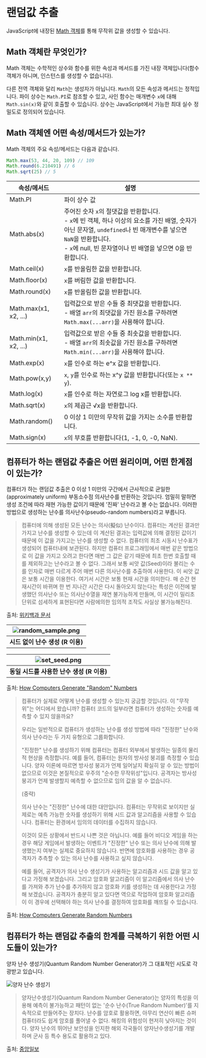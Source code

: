 # 랜덤값 추출 

JavaScript에 내장된 [Math 객체](https://developer.mozilla.org/ko/docs/Web/JavaScript/Reference/Global_Objects/Math)를 통해 무작위 값을 생성할 수 있습니다. 

## Math 객체란 무엇인가?

Math 객체는 수학적인 상수와 함수를 위한 속성과 메서드를 가진 내장 객체입니다(함수 객체가 아니며, 인스턴스를 생성할 수 없습니다).

다른 전역 객체와 달리 `Math`는 생성자가 아닙니다. `Math`의 모든 속성과 메서드는 정적입니다. 파이 상수는 `Math.PI`로 참조할 수 있고, 사인 함수는 매개변수 `x`에 대해 `Math.sin(x)`와 같이 호출할 수 있습니다. 상수는 JavaScript에서 가능한 최대 실수 정밀도로 정의되어 있습니다.


## Math 객체엔 어떤 속성/메서드가 있는가?

Math 객체의 주요 속성/메서드는 다음과 같습니다.

```javascript
Math.max(53, 44, 20, 109) // 109
Math.round(6.210491) // 6
Math.sqrt(25) // 5
```

| 속성/메서드 | 설명 |
| --- | --- |
| Math.PI | 파이 상수 값 |
| Math.abs(x) | 주어진 숫자 `x`의 절댓값을 반환합니다.<br>- `x`에 빈 객체, 하나 이상의 요소를 가진 배열, 숫자가 아닌 문자열, `undefined`나 빈 매개변수를 넣으면 `NaN`을 반환합니다. <br>- `x`에 null, 빈 문자열이나 빈 배열을 넣으면 0을 반환합니다. |
| Math.ceil(x) | `x`를 반올림한 값을 반환합니다. |
| Math.floor(x) | `x`를 버림한 값을 반환합니다. |
| Math.round(x) | `x`를 반올림한 값을 반환합니다. |
| Math.max(x1, x2, ...) | 입력값으로 받은 수들 중 최댓값을 반환합니다.<br>- 배열 `arr`의 최댓값을 가진 원소를 구하려면 `Math.max(...arr)`을 사용해야 합니다. |
| Math.min(x1, x2, ...) | 입력값으로 받은 수들 중 최솟값을 반환합니다.<br>- 배열 `arr`의 최솟값을 가진 원소를 구하려면 `Math.min(...arr)`을 사용해야 합니다. |
| Math.exp(x) | `x`를 인수로 하는 e^x 값을 반환합니다. |
| Math.pow(x,y) | `x`, `y`를 인수로 하는 x^y 값을 반환합니다(또는 `x ** y`). |
| Math.log(x) | `x`를 인수로 하는 자연로그 log x를 반환합니다. |
| Math.sqrt(x) | `x`의 제곱근 √x을 반환합니다. |
| Math.random() | 0 이상 1 미만의 무작위 값을 가지는 소수를 반환합니다. |
| Math.sign(x) | `x`의 부호를 반환합니다(1, -1, 0, -0, NaN). |

## 컴퓨터가 하는 랜덤값 추출은 어떤 원리이며, 어떤 한계점이 있는가?

컴퓨터가 하는 랜덤값 추출은 0 이상 1 미만의 구간에서 근사적으로 균일한(approximately uniform) 부동소수점 의사난수를 반환하는 것입니다. 엄밀히 말하면 생성 조건에 따라 재현 가능한 값이기 때문에 '진짜' 난수라고 볼 수는 없습니다. 이러한 방법으로 생성하는 난수를 의사난수(pseudo-random numbers)라고 부릅니다.

> 컴퓨터에 의해 생성된 모든 난수는 의사(擬似) 난수이다. 컴퓨터는 계산된 결과만 가지고 난수를 생성할 수 있는데 이 계산된 결과는 입력값에 의해 결정된 값이기 때문에 이 값을 가지고는 난수를 생성할 수 없다. 컴퓨터의 최초 시동시 난수표가 생성되어 컴퓨터내에 보관된다. 하지만 컴퓨터 프로그래밍에서 매번 같은 방법으로 이 값을 가지고 오려고 한다면 매번 그 값은 같기 때문에 최초 한번 호출할 때를 제외하고는 난수라고 볼 수 없다. 그래서 보통 씨앗 값(Seed)이라 불리는 수를 인자로 매번 다르게 주어 매번 다른 의사난수를 추출하여 사용한다. 이 씨앗 값은 보통 시간을 이용한다. 여기서 시간은 보통 현재 시간을 의미한다. 매 순간 현재시간이 바뀌며 한 번 지나간 시간은 다시 돌아오지 않는다는 특성은 이전에 발생했던 의사난수 또는 의사난수열을 재연 불가능하게 만들며, 이 시간이 밀리초 단위로 섬세하게 표현된다면 사람에의한 임의적 조작도 사실상 불가능해진다.

출처: [위키백과 문서](https://ko.wikipedia.org/wiki/난수)

|![random_sample.png](https://www.lancaster.ac.uk/~blackb/images/random_sample.PNG)|
|:--:|
|<b>시드 없이 난수 생성 (R 이용)</b>|

|![set_seed.png](https://www.lancaster.ac.uk/~blackb/images/set_seed.PNG)|
|:--:|
|<b>동일 시드를 사용한 난수 생성 (R 이용)</b>|

출처: [How Computers Generate "Random" Numbers](https://www.lancaster.ac.uk/~blackb/RNG.html)

> 컴퓨터가 실제로 어떻게 난수를 생성할 수 있는지 궁금할 것입니다. 이 "무작위"는 어디에서 왔습니까? 컴퓨터 코드의 일부라면 컴퓨터가 생성하는 숫자를 예측할 수 있지 않을까요? 
> 
> 우리는 일반적으로 컴퓨터가 생성하는 난수를 생성 방법에 따라 "진정한" 난수와 의사 난수라는 두 가지 유형으로 그룹화합니다.
> 
> "진정한" 난수를 생성하기 위해 컴퓨터는 컴퓨터 외부에서 발생하는 일종의 물리적 현상을 측정합니다. 예를 들어, 컴퓨터는 원자의 방사성 붕괴를 측정할 수 있습니다. 양자 이론에 따르면 방사성 붕괴가 언제 일어날지 확실히 알 수 있는 방법이 없으므로 이것은 본질적으로 우주의 "순수한 무작위성"입니다. 공격자는 방사성 붕괴가 언제 발생할지 예측할 수 없으므로 임의 값을 알 수 없습니다.
>
> (중략)
> 
> 의사 난수는 "진정한" 난수에 대한 대안입니다. 컴퓨터는 무작위로 보이지만 실제로는 예측 가능한 숫자를 생성하기 위해 시드 값과 알고리즘을 사용할 수 있습니다. 컴퓨터는 환경에서 임의의 데이터를 수집하지 않습니다.
>
> 이것이 모든 상황에서 반드시 나쁜 것은 아닙니다. 예를 들어 비디오 게임을 하는 경우 해당 게임에서 발생하는 이벤트가 "진정한" 난수 또는 의사 난수에 의해 발생했는지 여부는 실제로 중요하지 않습니다. 반면에 암호화를 사용하는 경우 공격자가 추측할 수 있는 의사 난수를 사용하고 싶지 않습니다.
>
> 예를 들어, 공격자가 의사 난수 생성기가 사용하는 알고리즘과 시드 값을 알고 있다고 가정해 보겠습니다. 그리고 암호화 알고리즘이 이 알고리즘에서 의사 난수를 가져와 추가 난수를 추가하지 않고 암호화 키를 생성하는 데 사용한다고 가정해 보겠습니다. 공격자가 충분히 알고 있다면 역으로 작업하여 암호화 알고리즘이 이 경우에 선택해야 하는 의사 난수를 결정하여 암호화를 깨뜨릴 수 있습니다.

출처: [How Computers Generate Random Numbers](https://www.howtogeek.com/183051/htg-explains-how-computers-generate-random-numbers/)


## 컴퓨터가 하는 랜덤값 추출의 한계를 극복하기 위한 어떤 시도들이 있는가?

양자 난수 생성기(Quantum Random Number Generator)가 그 대표적인 시도로 각광받고 있습니다.

![양자 난수 생성기](https://user-images.githubusercontent.com/52960121/126057547-298f8236-5e5c-4357-aa82-885c79fba95d.jpg)


> 양자난수생성기(Quantum Random Number Generator)는 양자의 특성을 이용해 예측이 불가능하고 패턴이 없는 '순수 난수(True Random Number)'를 지속적으로 만들어주는 장치다. 난수를 암호로 활용하면, 아무리 연산이 빠른 슈퍼컴퓨터라도 쉽게 암호를 풀어낼 수 없다. 해킹의 위험성이 현저히 낮아지는 것이다. 양자 난수의 뛰어난 보안성을 인지한 해외 각국들이 양자난수생성기를 개발하며 군사 등 특수 용도로 활용하고 있다. 

출처: [중앙일보](https://news.joins.com/article/21780693)